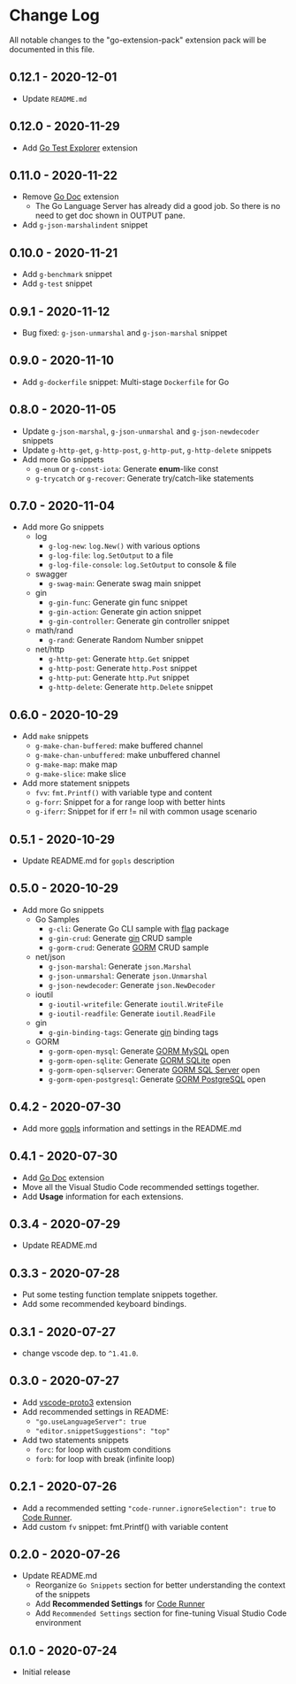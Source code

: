 # Change Log

All notable changes to the "go-extension-pack" extension pack will be documented in this file.

## 0.12.1 - 2020-12-01

* Update `README.md`

## 0.12.0 - 2020-11-29

* Add [Go Test Explorer](https://marketplace.visualstudio.com/items?itemName=premparihar.gotestexplorer) extension

## 0.11.0 - 2020-11-22

* Remove [Go Doc](https://marketplace.visualstudio.com/items?itemName=msyrus.go-doc) extension
  * The Go Language Server has already did a good job. So there is no need to get doc shown in OUTPUT pane.
* Add `g-json-marshalindent` snippet

## 0.10.0 - 2020-11-21

* Add `g-benchmark` snippet
* Add `g-test` snippet

## 0.9.1 - 2020-11-12

* Bug fixed: `g-json-unmarshal` and `g-json-marshal` snippet

## 0.9.0 - 2020-11-10

* Add `g-dockerfile` snippet: Multi-stage `Dockerfile` for Go

## 0.8.0 - 2020-11-05

* Update `g-json-marshal`, `g-json-unmarshal` and `g-json-newdecoder` snippets
* Update `g-http-get`, `g-http-post`, `g-http-put`, `g-http-delete` snippets
* Add more Go snippets
  * `g-enum` or `g-const-iota`: Generate **enum**-like const
  * `g-trycatch` or `g-recover`: Generate try/catch-like statements

## 0.7.0 - 2020-11-04

* Add more Go snippets
  * log
    * `g-log-new`: `log.New()` with various options
    * `g-log-file`: `log.SetOutput` to a file
    * `g-log-file-console`: `log.SetOutput` to console & file
  * swagger
    * `g-swag-main`: Generate swag main snippet
  * gin
    * `g-gin-func`: Generate gin func snippet
    * `g-gin-action`: Generate gin action snippet
    * `g-gin-controller`: Generate gin controller snippet
  * math/rand
    * `g-rand`: Generate Random Number snippet
  * net/http
    * `g-http-get`: Generate `http.Get` snippet
    * `g-http-post`: Generate `http.Post` snippet
    * `g-http-put`: Generate `http.Put` snippet
    * `g-http-delete`: Generate `http.Delete` snippet

## 0.6.0 - 2020-10-29

* Add `make` snippets
  * `g-make-chan-buffered`: make buffered channel
  * `g-make-chan-unbuffered`: make unbuffered channel
  * `g-make-map`: make map
  * `g-make-slice`: make slice
* Add more statement snippets
  * `fvv`: `fmt.Printf()` with variable type and content
  * `g-forr`: Snippet for a for range loop with better hints
  * `g-iferr`: Snippet for if err != nil with common usage scenario

## 0.5.1 - 2020-10-29

* Update README.md for `gopls` description

## 0.5.0 - 2020-10-29

* Add more Go snippets
  * Go Samples
    * `g-cli`: Generate Go CLI sample with [flag](https://golang.org/pkg/flag/) package
    * `g-gin-crud`: Generate [gin](https://github.com/gin-gonic/gin) CRUD sample
    * `g-gorm-crud`: Generate [GORM](https://gorm.io/) CRUD sample
  * net/json
    * `g-json-marshal`: Generate `json.Marshal`
    * `g-json-unmarshal`: Generate `json.Unmarshal`
    * `g-json-newdecoder`: Generate `json.NewDecoder`
  * ioutil
    * `g-ioutil-writefile`: Generate `ioutil.WriteFile`
    * `g-ioutil-readfile`: Generate `ioutil.ReadFile`
  * gin
    * `g-gin-binding-tags`: Generate [gin](https://github.com/gin-gonic/gin) binding tags
  * GORM
    * `g-gorm-open-mysql`: Generate [GORM MySQL](https://gorm.io/docs/connecting_to_the_database.html#MySQL) open
    * `g-gorm-open-sqlite`: Generate [GORM SQLite](https://gorm.io/docs/connecting_to_the_database.html#SQLite) open
    * `g-gorm-open-sqlserver`: Generate [GORM SQL Server](https://gorm.io/docs/connecting_to_the_database.html#SQL-Server) open
    * `g-gorm-open-postgresql`: Generate [GORM PostgreSQL](https://gorm.io/docs/connecting_to_the_database.html#PostgreSQL) open

## 0.4.2 - 2020-07-30

* Add more [gopls](https://github.com/golang/vscode-go/blob/master/docs/gopls.md) information and settings in the README.md

## 0.4.1 - 2020-07-30

* Add [Go Doc](https://marketplace.visualstudio.com/items?itemName=msyrus.go-doc) extension
* Move all the Visual Studio Code recommended settings together.
* Add **Usage** information for each extensions.

## 0.3.4 - 2020-07-29

* Update README.md

## 0.3.3 - 2020-07-28

* Put some testing function template snippets together.
* Add some recommended keyboard bindings.

## 0.3.1 - 2020-07-27

* change vscode dep. to `^1.41.0`.

## 0.3.0 - 2020-07-27

* Add [vscode-proto3](https://marketplace.visualstudio.com/items?itemName=zxh404.vscode-proto3) extension
* Add recommended settings in README:
  * `"go.useLanguageServer": true`
  * `"editor.snippetSuggestions": "top"`
* Add two statements snippets
  * `forc`: for loop with custom conditions
  * `forb`: for loop with break (infinite loop)

## 0.2.1 - 2020-07-26

* Add a recommended setting  `"code-runner.ignoreSelection": true` to [Code Runner](https://marketplace.visualstudio.com/items?itemName=formulahendry.code-runner).
* Add custom `fv` snippet: fmt.Printf() with variable content

## 0.2.0 - 2020-07-26

* Update README.md
  * Reorganize `Go Snippets` section for better understanding the context of the snippets
  * Add **Recommended Settings** for [Code Runner](https://marketplace.visualstudio.com/items?itemName=formulahendry.code-runner)
  * Add `Recommended Settings` section for fine-tuning Visual Studio Code environment

## 0.1.0 - 2020-07-24

* Initial release
